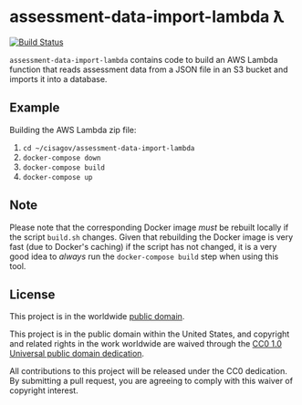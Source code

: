 # assessment-data-import-lambda ƛ #

[![Build Status](https://travis-ci.com/cisagov/assessment-data-import-lambda.svg?branch=develop)](https://travis-ci.com/cisagov/assessment-data-import-lambda)

`assessment-data-import-lambda` contains code to build an AWS Lambda function
that reads assessment data from a JSON file in an S3 bucket and imports it
into a database.

## Example ##

Building the AWS Lambda zip file:

1. `cd ~/cisagov/assessment-data-import-lambda`
1. `docker-compose down`
1. `docker-compose build`
1. `docker-compose up`

## Note ##

Please note that the corresponding Docker image _must_ be rebuilt
locally if the script `build.sh` changes.  Given that rebuilding the Docker
image is very fast (due to Docker's caching) if the script has not changed, it
is a very good idea to _always_ run the `docker-compose build` step when
using this tool.

## License ##

This project is in the worldwide [public domain](LICENSE.md).

This project is in the public domain within the United States, and
copyright and related rights in the work worldwide are waived through
the [CC0 1.0 Universal public domain
dedication](https://creativecommons.org/publicdomain/zero/1.0/).

All contributions to this project will be released under the CC0
dedication. By submitting a pull request, you are agreeing to comply
with this waiver of copyright interest.
